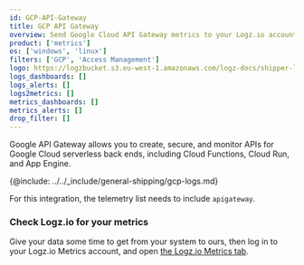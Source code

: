 ```yaml
---
id: GCP-API-Gateway
title: GCP API Gateway
overview: Send Google Cloud API Gateway metrics to your Logz.io account.
product: ['metrics']
os: ['windows', 'linux']
filters: ['GCP', 'Access Management']
logo: https://logzbucket.s3.eu-west-1.amazonaws.com/logz-docs/shipper-logos/apigateway.png
logs_dashboards: []
logs_alerts: []
logs2metrics: []
metrics_dashboards: []
metrics_alerts: []
drop_filter: []
---
```



Google API Gateway allows you to create, secure, and monitor APIs for Google Cloud serverless back ends, including Cloud Functions, Cloud Run, and App Engine. 

{@include: ../../_include/general-shipping/gcp-logs.md}  

For this integration, the telemetry list needs to include `apigateway`.

### Check Logz.io for your metrics

Give your data some time to get from your system to ours, then log in to your Logz.io Metrics account, and open [the Logz.io Metrics tab](https://app.logz.io/#/dashboard/metrics/).
